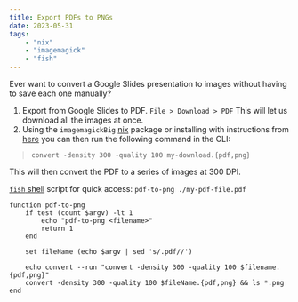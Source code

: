 ```yaml
---
title: Export PDFs to PNGs
date: 2023-05-31
tags:
    - "nix"
    - "imagemagick"
    - "fish"
---
```


Ever want to convert a Google Slides presentation to images without having to save each one manually?

1. Export from Google Slides to PDF. `File > Download > PDF` This will let us download all the images at once.
2. Using the `imagemagickBig` [nix](https://search.nixos.org/packages?channel=22.11&from=0&size=50&sort=relevance&type=packages&query=imagemagickBig) package or installing with instructions from [here](https://imagemagick.org/index.php) you can then run the following command in the CLI:
> `convert -density 300 -quality 100 my-download.{pdf,png}`

This will then convert the PDF to a series of images at 300 DPI.  

[`fish` shell](https://github.com/icecreammatt/nixfiles/blob/603125869a598e631973d770915fcb0497e98b34/modules/shell/fish.nix#L229-L241) script for quick access: `pdf-to-png ./my-pdf-file.pdf`

<!--more-->

```
function pdf-to-png
    if test (count $argv) -lt 1
        echo "pdf-to-png <filename>"
        return 1
    end

    set fileName (echo $argv | sed 's/.pdf//')

    echo convert --run "convert -density 300 -quality 100 $filename.{pdf,png}"
    convert -density 300 -quality 100 $fileName.{pdf,png} && ls *.png
end
```